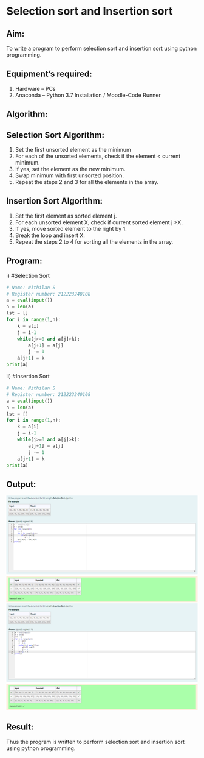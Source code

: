 # Selection sort and Insertion sort
## Aim:
To write a program to perform selection sort and insertion sort using python programming.
## Equipment’s required:
1.	Hardware – PCs
2.	Anaconda – Python 3.7 Installation / Moodle-Code Runner
## Algorithm:
## Selection Sort Algorithm:
1.	Set the first unsorted element as the minimum
2.	For each of the unsorted elements, check if the element < current minimum.
3.	If yes, set the element as the new minimum.
4.	Swap minimum with first unsorted position.
5.	Repeat the steps 2 and 3 for all the elements in the array.
## Insertion Sort Algorithm:
1.	Set the first element as sorted element j.
2.	For each unsorted element X, check if current sorted element j >X.
3.	If yes, move sorted element to the right by 1.
4.	Break the loop and insert X.
5.	Repeat the steps 2 to 4 for sorting all the elements in the array.
## Program:
i)	#Selection Sort
```python
# Name: Nithilan S
# Register number: 212223240108
a = eval(input())
n = len(a)
lst = []
for i in range(1,n):
    k = a[i]
    j = i-1
    while(j>=0 and a[j]>k):
        a[j+1] = a[j]
        j -= 1
    a[j+1] = k
print(a)

```
ii)	#Insertion Sort
```python
# Name: Nithilan S
# Register number: 212223240108
a = eval(input())
n = len(a)
lst = []
for i in range(1,n):
    k = a[i]
    j = i-1
    while(j>=0 and a[j]>k):
        a[j+1] = a[j]
        j -= 1
    a[j+1] = k
print(a)

```

## Output:
![Exp8_1](image.png)
![Exp8_2](image-1.png)
## Result:
Thus the program is written to perform selection sort and insertion sort using python programming.
